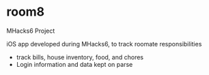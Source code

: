 # room8
MHacks6 Project

iOS app developed during MHacks6, to track roomate responsibilities
- track bills, house inventory, food, and chores
- Login information and data kept on parse
